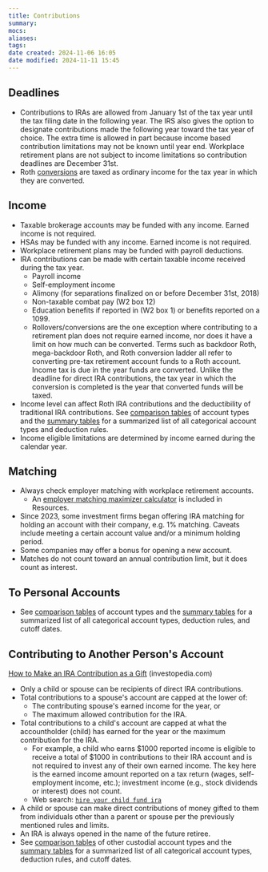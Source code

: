 ```yaml
---
title: Contributions
summary: 
mocs: 
aliases: 
tags: 
date created: 2024-11-06 16:05
date modified: 2024-11-11 15:45
---
```

## Deadlines
- Contributions to IRAs are allowed from January 1st of the tax year until the tax filing date in the following year. The IRS also gives the option to designate contributions made the following year toward the tax year of choice. The extra time is allowed in part because income based contribution limitations may not be known until year end. Workplace retirement plans are not subject to income limitations so contribution deadlines are December 31st.
- Roth [conversions](../accounts/rollovers-conversions.md)<!-- #internal_link --> are taxed as ordinary income for the tax year in which they are converted.
## Income
- Taxable brokerage accounts may be funded with any income. Earned income is not required.
- HSAs may be funded with any income. Earned income is not required.
- Workplace retirement plans may be funded with payroll deductions.
- IRA contributions can be made with certain taxable income received during the tax year.
	- Payroll income
	- Self-employment income
	- Alimony (for separations finalized on or before December 31st, 2018)
	- Non-taxable combat pay (W2 box 12)
	- Education benefits if reported in (W2 box 1) or benefits reported on a 1099.
	- Rollovers/conversions are the one exception where contributing to a retirement plan does not require earned income, nor does it have a limit on how much can be converted. Terms such as backdoor Roth, mega-backdoor Roth, and Roth conversion ladder all refer to converting pre-tax retirement account funds to a Roth account. Income tax is due in the year funds are converted. Unlike the deadline for direct IRA contributions, the tax year in which the conversion is completed is the year that converted funds will be taxed.
- Income level can affect Roth IRA contributions and the deductibility of traditional IRA contributions. See [comparison tables](../accounts/types.md)<!-- #internal_link --> of account types and the [summary tables](../accounts/contribution-and-deductibility-summaries.md)<!-- #internal_link --> for a summarized list of all categorical account types and deduction rules.
- Income eligible limitations are determined by income earned during the calendar year.
## Matching
- Always check employer matching with workplace retirement accounts.
	- An [employer matching maximizer calculator](../resources/tools.md#401k-maximizer-calculator)<!-- #internal_anchor_link --> is included in Resources.
- Since 2023, some investment firms began offering IRA matching for holding an account with their company, e.g. 1% matching. Caveats include meeting a certain account value and/or a minimum holding period.
- Some companies may offer a bonus for opening a new account.
- Matches do not count toward an annual contribution limit, but it does count as interest.
## To Personal Accounts
- See [comparison tables](../accounts/types.md)<!-- #internal_link --> of account types and the [summary tables](../accounts/contribution-and-deductibility-summaries.md)<!-- #internal_link --> for a summarized list of all categorical account types, deduction rules, and cutoff dates.
## Contributing to Another Person's Account
 [How to Make an IRA Contribution as a Gift](https://www.investopedia.com/how-to-make-an-ira-contribution-as-a-gift-5205157) (investopedia.com)
 
 - Only a child or spouse can be recipients of direct IRA contributions.
 - Total contributions to a spouse's account are capped at the lower of:
	 - The contributing spouse's earned income for the year, or
	 - The maximum allowed contribution for the IRA.
 - Total contributions to a child's account are capped at what the accountholder (child) has earned for the year or the maximum contribution for the IRA.
	 - For example, a child who earns $1000 reported income is eligible to receive a total of $1000 in contributions to their IRA account and is not required to invest any of their own earned income. The key here is the earned income amount reported on a tax return (wages, self-employment income, etc.); investment income (e.g., stock dividends or interest) does not count.
	 - Web search: [`hire your child fund ira`](https://www.google.com/search?sca_esv=16785a0985ba4fc4&q=hire+your+child+fund+ira&spell=1&sa=X&ved=2ahUKEwjRlpmj7tiKAxUCDTQIHRvcCvEQBSgAegQIDxAB&biw=1920&bih=1027)
 - A child or spouse can make direct contributions of money gifted to them from individuals other than a parent or spouse per the previously mentioned rules and limits.
 - An IRA is always opened in the name of the future retiree.
 - See [comparison tables](../accounts/types.md)<!-- #internal_link --> of other custodial account types and the [summary tables](../accounts/contribution-and-deductibility-summaries.md)<!-- #internal_link --> for a summarized list of all categorical account types, deduction rules, and cutoff dates.
